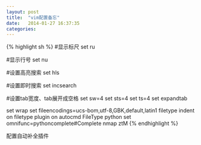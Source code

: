 ```yaml
---
layout: post
title:  "vim配置备忘"
date:   2014-01-27 16:37:35
categories: 
---
```


{% highlight sh %}
#显示标尺
set ru

#显示行号
set nu

#设置高亮搜索
set hls

#设置即时搜索
set incsearch

#设置tab宽度、tab展开成空格
set sw=4
set sts=4
set ts=4
set expandtab

set wrap
set fileencodings=ucs-bom,utf-8,GBK,default,latin1 
filetype indent on
filetype plugin on
autocmd FileType python set omnifunc=pythoncomplete#Complete
nmap <Space> <Esc>ztM<Esc>
{% endhighlight %}

配置自动补全插件


